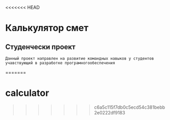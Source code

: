<<<<<<< HEAD
# Калькулятор смет
## Студенчески проект
    Данный проект направлен на развитие командных навыков у студентов учавствующий в разработке програмногообеспечения
=======
# calculator
>>>>>>> c6a5c115f7db0c5ecd54c381bebb2e0222df9183
